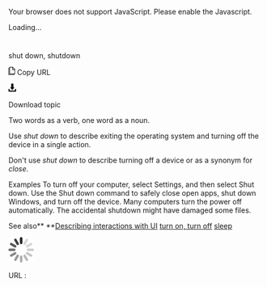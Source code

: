 Your browser does not support JavaScript. Please enable the Javascript.

Loading...

# 

shut down, shutdown

![Copy URL](shut-down-shutdown_files/Copy.png)
Copy URL

![Download](shut-down-shutdown_files/Download.png)

Download topic

Two words as a verb, one word as a noun. 

Use *shut down* to describe exiting the operating system and turning off the device in a single action. 

Don't use *shut down* to describe turning off a device or as a synonym for *close*.

Examples
To turn off your computer, select Settings, and then select Shut down.
Use the Shut down command to safely close open apps, shut down Windows, and turn off the device. 
Many computers turn the power off automatically.
The accidental shutdown might have damaged some files. 

See also**
**[Describing interactions with UI](https://worldready.cloudapp.net/Styleguide/Read?id=2700&topicid=26472)
[turn on, turn off](https://worldready.cloudapp.net/Styleguide/Read?id=2700&topicid=33405)
[sleep](https://worldready.cloudapp.net/Styleguide/Read?id=2700&topicid=35395)

![In progress](shut-down-shutdown_files/activity-large.gif)

URL :
